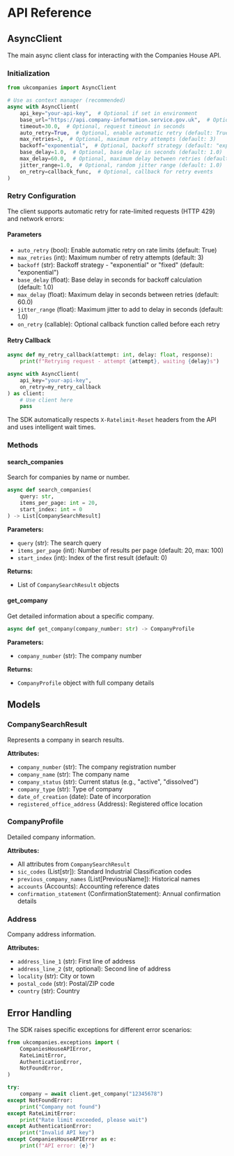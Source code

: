 # API Reference

## AsyncClient

The main async client class for interacting with the Companies House API.

### Initialization

```python
from ukcompanies import AsyncClient

# Use as context manager (recommended)
async with AsyncClient(
    api_key="your-api-key",  # Optional if set in environment
    base_url="https://api.company-information.service.gov.uk",  # Optional, uses default
    timeout=30.0,  # Optional, request timeout in seconds
    auto_retry=True,  # Optional, enable automatic retry (default: True)
    max_retries=3,  # Optional, maximum retry attempts (default: 3)
    backoff="exponential",  # Optional, backoff strategy (default: "exponential")
    base_delay=1.0,  # Optional, base delay in seconds (default: 1.0)
    max_delay=60.0,  # Optional, maximum delay between retries (default: 60.0)
    jitter_range=1.0,  # Optional, random jitter range (default: 1.0)
    on_retry=callback_func,  # Optional, callback for retry events
)
```

### Retry Configuration

The client supports automatic retry for rate-limited requests (HTTP 429) and network errors:

#### Parameters

- `auto_retry` (bool): Enable automatic retry on rate limits (default: True)
- `max_retries` (int): Maximum number of retry attempts (default: 3)
- `backoff` (str): Backoff strategy - "exponential" or "fixed" (default: "exponential")
- `base_delay` (float): Base delay in seconds for backoff calculation (default: 1.0)
- `max_delay` (float): Maximum delay in seconds between retries (default: 60.0)
- `jitter_range` (float): Maximum jitter to add to delay in seconds (default: 1.0)
- `on_retry` (callable): Optional callback function called before each retry

#### Retry Callback

```python
async def my_retry_callback(attempt: int, delay: float, response):
    print(f"Retrying request - attempt {attempt}, waiting {delay}s")

async with AsyncClient(
    api_key="your-api-key",
    on_retry=my_retry_callback
) as client:
    # Use client here
    pass
```

The SDK automatically respects `X-Ratelimit-Reset` headers from the API and uses intelligent wait times.

### Methods

#### search_companies

Search for companies by name or number.

```python
async def search_companies(
    query: str,
    items_per_page: int = 20,
    start_index: int = 0
) -> List[CompanySearchResult]
```

**Parameters:**
- `query` (str): The search query
- `items_per_page` (int): Number of results per page (default: 20, max: 100)
- `start_index` (int): Index of the first result (default: 0)

**Returns:**
- List of `CompanySearchResult` objects

#### get_company

Get detailed information about a specific company.

```python
async def get_company(company_number: str) -> CompanyProfile
```

**Parameters:**
- `company_number` (str): The company number

**Returns:**
- `CompanyProfile` object with full company details

## Models

### CompanySearchResult

Represents a company in search results.

**Attributes:**
- `company_number` (str): The company registration number
- `company_name` (str): The company name
- `company_status` (str): Current status (e.g., "active", "dissolved")
- `company_type` (str): Type of company
- `date_of_creation` (date): Date of incorporation
- `registered_office_address` (Address): Registered office location

### CompanyProfile

Detailed company information.

**Attributes:**
- All attributes from `CompanySearchResult`
- `sic_codes` (List[str]): Standard Industrial Classification codes
- `previous_company_names` (List[PreviousName]): Historical names
- `accounts` (Accounts): Accounting reference dates
- `confirmation_statement` (ConfirmationStatement): Annual confirmation details

### Address

Company address information.

**Attributes:**
- `address_line_1` (str): First line of address
- `address_line_2` (str, optional): Second line of address
- `locality` (str): City or town
- `postal_code` (str): Postal/ZIP code
- `country` (str): Country

## Error Handling

The SDK raises specific exceptions for different error scenarios:

```python
from ukcompanies.exceptions import (
    CompaniesHouseAPIError,
    RateLimitError,
    AuthenticationError,
    NotFoundError,
)

try:
    company = await client.get_company("12345678")
except NotFoundError:
    print("Company not found")
except RateLimitError:
    print("Rate limit exceeded, please wait")
except AuthenticationError:
    print("Invalid API key")
except CompaniesHouseAPIError as e:
    print(f"API error: {e}")
```